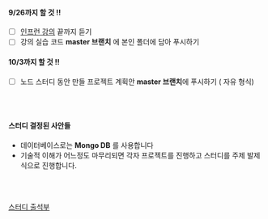 #### 9/26까지 할 것 !! 
- [ ] [인프런 강의](https://www.inflearn.com/course/nodejs-%EA%B0%95%EC%A2%8C-%EC%83%9D%ED%99%9C%EC%BD%94%EB%94%A9/dashboard) 끝까지 듣기
- [ ] 강의 실습 코드 **master 브랜치** 에 본인 폴더에 담아 푸시하기

#### 10/3까지 할 것 !!
- [ ] 노드 스터디 동안 만들 프로젝트 계획안 **master 브랜치**에 푸시하기 ( 자유 형식)

<br/> <br/>

#### 스터디 결정된 사안들
- 데이터베이스로는 **Mongo DB** 를 사용합니다
- 기술적 이해가 어느정도 마무리되면 각자 프로젝트를 진행하고 스터디를 주제 발제식으로 진행합니다.

<br/><br/>

[스터디 출석부](https://docs.google.com/spreadsheets/d/1MOCpHuDon6OeWKTE65gXEsDq8cisNg5WOZC-Fu0NIhc/edit?ts=5f573f7f#gid=0)
